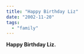 ```yaml
---
title: "Happy Birthday Liz"
date: "2002-11-20"
tags: 
  - "family"
---
```


**Happy Birthday Liz.**
